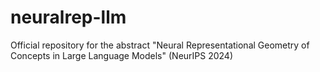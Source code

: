 # neuralrep-llm
Official repository for the abstract "Neural Representational Geometry of Concepts in Large Language Models" (NeurIPS 2024)
